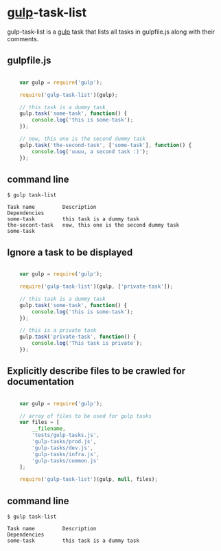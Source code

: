 [gulp](http://gulpjs.com)-task-list
==============

gulp-task-list is a [gulp](http://gulpjs.com) task that lists all tasks in gulpfile.js along with their comments.


gulpfile.js
-----------

```javascript

    var gulp = require('gulp');

    require('gulp-task-list')(gulp);

    // this task is a dummy task
    gulp.task('some-task', function() {
        console.log('this is some-task');
    });

    // now, this one is the second dummy task
    gulp.task('the-second-task', ['some-task'], function() {
        console.log('uuuu, a second task :)');
    });
```
command line
------------

    $ gulp task-list

    Task name         Description                                         Dependencies
    some-task         this task is a dummy task
    the-secont-task   now, this one is the second dummy task              some-task


Ignore a task to be displayed
-----------------------------

```javascript

    var gulp = require('gulp');

    require('gulp-task-list')(gulp, ['private-task']);

    // this task is a dummy task
    gulp.task('some-task', function() {
        console.log('this is some-task');
    });

    // this is a private task
    gulp.task('private-task', function() {
        console.log('This task is private');
    });
```


Explicitly describe files to be crawled for documentation
-----------------------------

```javascript

    var gulp = require('gulp');

    // array of files to be used for gulp tasks
    var files = [
        __filename,
        'tests/gulp-tasks.js',
        'gulp-tasks/prod.js',
        'gulp-tasks/dev.js',
        'gulp-tasks/infra.js',
        'gulp-tasks/common.js'
    ];

    require('gulp-task-list')(gulp, null, files);
```

command line
------------

    $ gulp task-list

    Task name         Description                                         Dependencies
    some-task         this task is a dummy task
